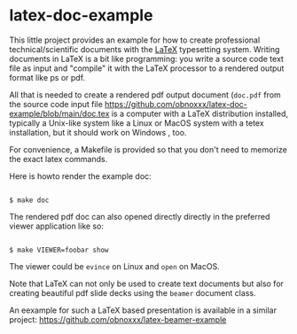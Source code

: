 # latex-doc-example

This little project provides an example for how to create professional technical/scientific documents with the
[LaTeX](https://www.latex-project.org) typesetting system. Writing documents in LaTeX is a bit like programming:
you write a source code text file as input and "compile" it with the LaTeX processor to a rendered output format like ps or pdf. 

All that is needed to create a rendered pdf output document  (`doc.pdf` from the source code input file https://github.com/obnoxxx/latex-doc-example/blob/main/doc.tex is a computer with a LaTeX distribution installed, typically 
a Unix-like system like a Linux or MacOS  system with a tetex installation, but it should work on Windows , too.

For convenience, a Makefile is provided so that you don't need to memorize the exact latex commands.

Here is howto render the example doc:

```console

$ make doc

```

The rendered pdf doc can also opened directly  directly in the preferred viewer application like so:

```console

$ make VIEWER=foobar show

```

The viewer could be `evince` on Linux and `open` on MacOS. 

Note that LaTeX can not only be used to create text documents but also for creating beautiful pdf slide decks using the `beamer` document class.

An eexample for such a LaTeX based presentation is available in a similar project: https://github.com/obnoxxx/latex-beamer-example











